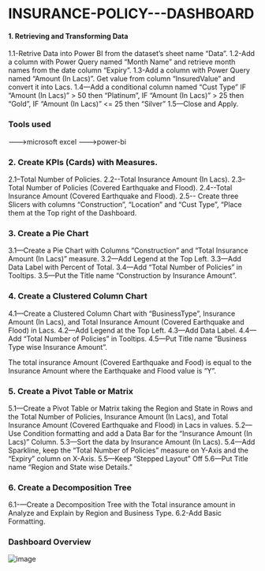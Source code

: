 # INSURANCE-POLICY---DASHBOARD

 #### 1. Retrieving and Transforming Data

1.1-Retrive Data into Power BI from the dataset’s sheet name “Data”.
1.2-Add a column with Power Query named “Month Name” and retrieve month names from the date column “Expiry”.
1.3-Add a column with Power Query named “Amount (In Lacs)”. Get value from column “InsuredValue” and convert it into Lacs.
1.4—Add a conditional column named “Cust Type” IF “Amount (In Lacs)” > 50 then “Platinum”,
IF “Amount (In Lacs)” > 25 then “Gold”, IF “Amount (In Lacs)” <= 25 then “Silver”
1.5—Close and Apply. 
### Tools used
--->microsoft excel
--->power-bi
### 2. Create KPIs (Cards) with Measures.

2.1–Total Number of Policies.
2.2--Total Insurance Amount (In Lacs).
2.3–Total Number of Policies (Covered Earthquake and Flood).
2.4--Total Insurance Amount (Covered Earthquake and Flood).
2.5-- Create three Slicers with columns “Construction”, “Location” and “Cust Type”, “Place them at the Top right of
the Dashboard.

### 3. Create a Pie Chart

3.1—Create a Pie Chart with Columns “Construction” and “Total Insurance Amount (In Lacs)” measure.
3.2—Add Legend at the Top Left.
3.3—Add Data Label with Percent of Total.
3.4—Add “Total Number of Policies” in Tooltips.
3.5—Put the Title name “Construction by Insurance Amount”.


### 4. Create a Clustered Column Chart

4.1—Create a Clustered Column Chart with “BusinessType”, Insurance Amount (In Lacs), and Total Insurance Amount (Covered Earthquake and Flood) in Lacs.
4.2—Add Legend at the Top Left.
4.3—Add Data Label.
4.4—Add “Total Number of Policies” in Tooltips.
4.5—Put Title name “Business Type wise Insurance Amount”.

The total insurance Amount (Covered Earthquake and Food) is equal to the Insurance Amount where the Earthquake and Flood value is “Y”. 
### 5. Create a Pivot Table or Matrix

5.1—Create a Pivot Table or Matrix taking the Region and State in Rows and the Total Number of Policies, Insurance Amount (In Lacs), and Total Insurance Amount (Covered Earthquake and Flood) in Lacs in values.
5.2—Use Condition formatting and add a Data Bar for the “Insurance Amount (In Lacs)” Column.
5.3—Sort the data by Insurance Amount (In Lacs).
5.4—Add Sparkline, keep the “Total Number of Policies” measure on Y-Axis and the “Expiry” column on X-Axis.
5.5—Keep “Stepped Layout” Off
5.6—Put Title name “Region and State wise Details.”

### 6. Create a Decomposition Tree

6.1-—Create a Decomposition Tree with the Total insurance amount in Analyze and Explain by Region and Business Type.
6.2-Add Basic Formatting.

### Dashboard Overview
![image](https://github.com/Suthish-A/INSURANCE-POLICY---DASHBOARD/assets/133667688/dae97a25-4e01-4bb9-9ef2-782d0262971d)

